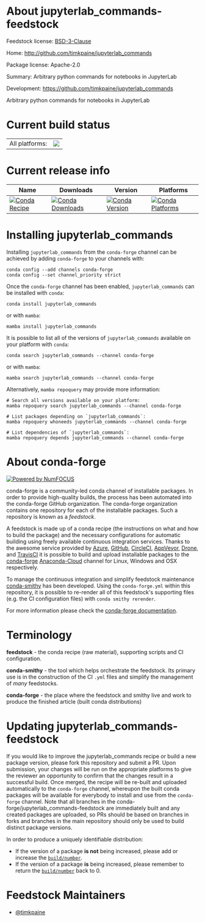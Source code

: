 About jupyterlab_commands-feedstock
===================================

Feedstock license: [BSD-3-Clause](https://github.com/conda-forge/jupyterlab_commands-feedstock/blob/main/LICENSE.txt)

Home: http://github.com/timkpaine/jupyterlab_commands

Package license: Apache-2.0

Summary: Arbitrary python commands for notebooks in JupyterLab

Development: https://github.com/timkpaine/jupyterlab_commands

Arbitrary python commands for notebooks in JupyterLab


Current build status
====================


<table><tr><td>All platforms:</td>
    <td>
      <a href="https://dev.azure.com/conda-forge/feedstock-builds/_build/latest?definitionId=9632&branchName=main">
        <img src="https://dev.azure.com/conda-forge/feedstock-builds/_apis/build/status/jupyterlab_commands-feedstock?branchName=main">
      </a>
    </td>
  </tr>
</table>

Current release info
====================

| Name | Downloads | Version | Platforms |
| --- | --- | --- | --- |
| [![Conda Recipe](https://img.shields.io/badge/recipe-jupyterlab_commands-green.svg)](https://anaconda.org/conda-forge/jupyterlab_commands) | [![Conda Downloads](https://img.shields.io/conda/dn/conda-forge/jupyterlab_commands.svg)](https://anaconda.org/conda-forge/jupyterlab_commands) | [![Conda Version](https://img.shields.io/conda/vn/conda-forge/jupyterlab_commands.svg)](https://anaconda.org/conda-forge/jupyterlab_commands) | [![Conda Platforms](https://img.shields.io/conda/pn/conda-forge/jupyterlab_commands.svg)](https://anaconda.org/conda-forge/jupyterlab_commands) |

Installing jupyterlab_commands
==============================

Installing `jupyterlab_commands` from the `conda-forge` channel can be achieved by adding `conda-forge` to your channels with:

```
conda config --add channels conda-forge
conda config --set channel_priority strict
```

Once the `conda-forge` channel has been enabled, `jupyterlab_commands` can be installed with `conda`:

```
conda install jupyterlab_commands
```

or with `mamba`:

```
mamba install jupyterlab_commands
```

It is possible to list all of the versions of `jupyterlab_commands` available on your platform with `conda`:

```
conda search jupyterlab_commands --channel conda-forge
```

or with `mamba`:

```
mamba search jupyterlab_commands --channel conda-forge
```

Alternatively, `mamba repoquery` may provide more information:

```
# Search all versions available on your platform:
mamba repoquery search jupyterlab_commands --channel conda-forge

# List packages depending on `jupyterlab_commands`:
mamba repoquery whoneeds jupyterlab_commands --channel conda-forge

# List dependencies of `jupyterlab_commands`:
mamba repoquery depends jupyterlab_commands --channel conda-forge
```


About conda-forge
=================

[![Powered by
NumFOCUS](https://img.shields.io/badge/powered%20by-NumFOCUS-orange.svg?style=flat&colorA=E1523D&colorB=007D8A)](https://numfocus.org)

conda-forge is a community-led conda channel of installable packages.
In order to provide high-quality builds, the process has been automated into the
conda-forge GitHub organization. The conda-forge organization contains one repository
for each of the installable packages. Such a repository is known as a *feedstock*.

A feedstock is made up of a conda recipe (the instructions on what and how to build
the package) and the necessary configurations for automatic building using freely
available continuous integration services. Thanks to the awesome service provided by
[Azure](https://azure.microsoft.com/en-us/services/devops/), [GitHub](https://github.com/),
[CircleCI](https://circleci.com/), [AppVeyor](https://www.appveyor.com/),
[Drone](https://cloud.drone.io/welcome), and [TravisCI](https://travis-ci.com/)
it is possible to build and upload installable packages to the
[conda-forge](https://anaconda.org/conda-forge) [Anaconda-Cloud](https://anaconda.org/)
channel for Linux, Windows and OSX respectively.

To manage the continuous integration and simplify feedstock maintenance
[conda-smithy](https://github.com/conda-forge/conda-smithy) has been developed.
Using the ``conda-forge.yml`` within this repository, it is possible to re-render all of
this feedstock's supporting files (e.g. the CI configuration files) with ``conda smithy rerender``.

For more information please check the [conda-forge documentation](https://conda-forge.org/docs/).

Terminology
===========

**feedstock** - the conda recipe (raw material), supporting scripts and CI configuration.

**conda-smithy** - the tool which helps orchestrate the feedstock.
                   Its primary use is in the construction of the CI ``.yml`` files
                   and simplify the management of *many* feedstocks.

**conda-forge** - the place where the feedstock and smithy live and work to
                  produce the finished article (built conda distributions)


Updating jupyterlab_commands-feedstock
======================================

If you would like to improve the jupyterlab_commands recipe or build a new
package version, please fork this repository and submit a PR. Upon submission,
your changes will be run on the appropriate platforms to give the reviewer an
opportunity to confirm that the changes result in a successful build. Once
merged, the recipe will be re-built and uploaded automatically to the
`conda-forge` channel, whereupon the built conda packages will be available for
everybody to install and use from the `conda-forge` channel.
Note that all branches in the conda-forge/jupyterlab_commands-feedstock are
immediately built and any created packages are uploaded, so PRs should be based
on branches in forks and branches in the main repository should only be used to
build distinct package versions.

In order to produce a uniquely identifiable distribution:
 * If the version of a package **is not** being increased, please add or increase
   the [``build/number``](https://docs.conda.io/projects/conda-build/en/latest/resources/define-metadata.html#build-number-and-string).
 * If the version of a package **is** being increased, please remember to return
   the [``build/number``](https://docs.conda.io/projects/conda-build/en/latest/resources/define-metadata.html#build-number-and-string)
   back to 0.

Feedstock Maintainers
=====================

* [@timkpaine](https://github.com/timkpaine/)

